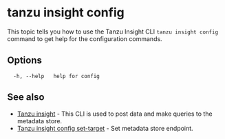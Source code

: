 # tanzu insight config

This topic tells you how to use the Tanzu Insight CLI 
`tanzu insight config` command to get help for the configuration commands.

## <a id='options'></a>Options

```console
  -h, --help   help for config
```

## <a id='see-also'></a>See also

* [Tanzu insight](insight.md)	 - This CLI is used to post data and make queries to the metadata store.
* [Tanzu insight config set-target](insight-config-set-target.md)	 - Set metadata store endpoint.
